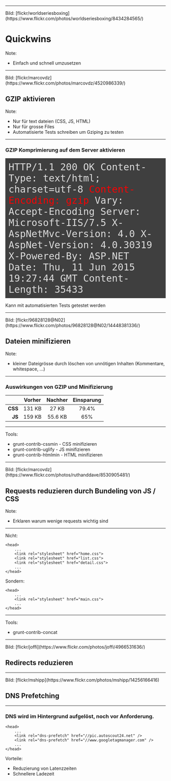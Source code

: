 ﻿<!-- .slide: data-background="assets/maps/map_final_1.jpg" -->

---

<!-- .slide: data-background="assets/08.jpg" -->
<div class="attribution">Bild: [flickr/worldseriesboxing](https://www.flickr.com/photos/worldseriesboxing/8434284565/)</div>

# Quickwins

Note:
- Einfach und schnell umzusetzen

---

<!-- .slide: data-background="assets/10.jpg" -->
<div class="attribution">Bild: [flickr/marcovdz](https://www.flickr.com/photos/marcovdz/4520986339/)</div>

## GZIP aktivieren

Note:
- Nur für text dateien (CSS, JS, HTML)
- Nur für grosse Files
- Automatisierte Tests schreiben um Gziping zu testen

---

### GZIP Komprimierung auf dem Server aktivieren

<div style="font-family: monospace; color: #DCDCDC; background: #3F3F3F; text-align: left; font-size: 30px; padding: 10px;">
HTTP/1.1 200 OK  
Content-Type: text/html; charset=utf-8  
<span style="color: red;">Content-Encoding: gzip</span>  
Vary: Accept-Encoding  
Server: Microsoft-IIS/7.5  
X-AspNetMvc-Version: 4.0  
X-AspNet-Version: 4.0.30319  
X-Powered-By: ASP.NET  
Date: Thu, 11 Jun 2015 19:27:44 GMT  
Content-Length: 35433
</div>

Kann mit automatisierten Tests getestet werden

---

<!-- .slide: data-background="assets/09.jpg" -->
<div class="attribution">Bild: [flickr/96828128@N02](https://www.flickr.com/photos/96828128@N02/14448381336/)</div>

## Dateien minifizieren

Note:
- kleiner Dateigrösse durch löschen von unnötigen Inhalten (Kommentare, whitespace, ...)

---

### Auswirkungen von GZIP und Minifizierung

<table>
  <thead>
    <tr>
      <th style="text-align: right">&nbsp;</th>
      <th style="text-align: center">Vorher</th>
      <th style="text-align: center">Nachher</th>
      <th style="text-align: center">Einsparung</th>
    </tr>
  </thead>
  <tbody>
    <tr>
      <td style="text-align: right"><strong>CSS</strong></td>
      <td style="text-align: center">131 KB</td>
      <td style="text-align: center">27 KB</td>
      <td style="text-align: center">79.4%</td>
    </tr>
    <tr>
      <td style="text-align: right"><strong>JS</strong></td>
      <td style="text-align: center">159 KB</td>
      <td style="text-align: center">55.6 KB</td>
      <td style="text-align: center">65%</td>
    </tr>
  </tbody>
</table>

---

Tools:

- grunt-contrib-cssmin - CSS minifizieren
- grunt-contrib-uglify - JS minifizieren
- grunt-contrib-htmlmin - HTML minifizieren

---

<!-- .slide: data-background="assets/11.jpg" -->
<div class="attribution">Bild: [flickr/marcovdz](https://www.flickr.com/photos/ruthanddave/8530905481/)</div>

## Requests reduzieren durch Bundeling von JS / CSS

Note:
- Erklaren warum wenige requests wichtig sind

---

Nicht:
```
<head>
	...
	<link rel="stylesheet" href="home.css">
	<link rel="stylesheet" href="list.css">
	<link rel="stylesheet" href="detail.css">
	...
</head>
```

Sondern:
```
<head>
	...
	<link rel="stylesheet" href="main.css">
	...
</head>
```

---

Tools:

- grunt-contrib-concat

---

<!-- .slide: data-background="assets/12.jpg" -->
<div class="attribution">Bild: [flickr/joffi](https://www.flickr.com/photos/joffi/4966531636/)</div>

## Redirects reduzieren

---

<!-- .slide: data-background="assets/fetch.jpg" -->
<div class="attribution">Bild: [flickr/mshipp](https://www.flickr.com/photos/mshipp/14256166416)</div>

## DNS Prefetching

---

### DNS wird im Hintergrund aufgelöst, noch vor Anforderung.  

```
<head>
	...
	<link rel="dns-prefetch" href="//pic.autoscout24.net" />
	<link rel="dns-prefetch" href="//www.googletagmanager.com" />
	...
</head>
```

Vorteile:

- Reduzierung von Latenzzeiten
- Schnellere Ladezeit